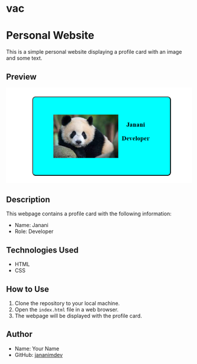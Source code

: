 # vac
# Personal Website

This is a simple personal website displaying a profile card with an image and some text.

## Preview

![Preview](screenshot.png)

## Description

This webpage contains a profile card with the following information:
- Name: Janani
- Role: Developer

## Technologies Used

- HTML
- CSS

## How to Use

1. Clone the repository to your local machine.
2. Open the `index.html` file in a web browser.
3. The webpage will be displayed with the profile card.

## Author

- Name: Your Name
- GitHub: [jananimdev](https://github.com/Jananimdev/Jananimdev)


